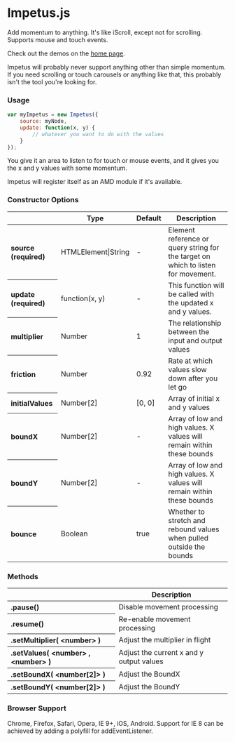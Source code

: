 Impetus.js
=========
Add momentum to anything. It's like iScroll, except not for scrolling. Supports mouse and touch events.

Check out the demos on the [home page](http://chrisbateman.github.io/impetus).

Impetus will probably never support anything other than simple momentum. If you need scrolling or touch carousels or anything like that, this probably isn't the tool you're looking for.


### Usage ###
```javascript
var myImpetus = new Impetus({
    source: myNode,
    update: function(x, y) {
        // whatever you want to do with the values
    }
});
```
You give it an area to listen to for touch or mouse events, and it gives you the x and y values with some momentum.

Impetus will register itself as an AMD module if it's available.


### Constructor Options ###
<table>
	<thead>
		<tr>
			<th></th>
			<th scope="col">Type</th>
			<th scope="col">Default</th>
			<th scope="col">Description</th>
		</tr>
	</thead>
	<tbody>
		<tr>
			<th scope="row" align="left">source (required)</th>
			<td>HTMLElement|String</td>
			<td>-</td>
			<td>Element reference or query string for the target on which to listen for movement.</td>
		</tr>
		<tr>
			<th scope="row" align="left">update (required)</th>
			<td>function(x, y)</td>
			<td>-</td>
			<td>This function will be called with the updated x and y values.</td>
		</tr>
		<tr>
			<th scope="row" align="left">multiplier</th>
			<td>Number</td>
			<td>1</td>
			<td>The relationship between the input and output values</td>
		</tr>
		<tr>
			<th scope="row" align="left">friction</th>
			<td>Number</td>
			<td>0.92</td>
			<td>Rate at which values slow down after you let go</td>
		</tr>
		<tr>
			<th scope="row" align="left">initialValues</th>
			<td>Number[2]</td>
			<td>[0, 0]</td>
			<td>Array of initial x and y values</td>
		</tr>
		<tr>
			<th scope="row" align="left">boundX</th>
			<td>Number[2]</td>
			<td>-</td>
			<td>Array of low and high values. X values will remain within these bounds</td>
		</tr>
		<tr>
			<th scope="row" align="left">boundY</th>
			<td>Number[2]</td>
			<td>-</td>
			<td>Array of low and high values. X values will remain within these bounds</td>
		</tr>
		<tr>
			<th scope="row" align="left">bounce</th>
			<td>Boolean</td>
			<td>true</td>
			<td>Whether to stretch and rebound values when pulled outside the bounds</td>
		</tr>
	</tbody>
</table>


### Methods ###
<table>
	<thead>
		<tr>
			<th></th>
			<th scope="col">Description</th>
		</tr>
	</thead>
	<tbody>
		<tr>
			<th scope="row" align="left">.pause()</th>
			<td>Disable movement processing</td>
		</tr>
		<tr>
			<th scope="row" align="left">.resume()</th>
			<td>Re-enable movement processing</td>
		</tr>
		<tr>
			<th scope="row" align="left">.setMultiplier( &lt;number&gt; )</th>
			<td>Adjust the multiplier in flight</td>
		</tr>
		<tr>
			<th scope="row" align="left">.setValues( &lt;number&gt; , &lt;number&gt; )</th>
			<td>Adjust the current x and y output values</td>
		</tr>
		<tr>
			<th scope="row" align="left">.setBoundX( &lt;number[2]&gt; )</th>
			<td>Adjust the BoundX</td>
		</tr>
		<tr>
			<th scope="row" align="left">.setBoundY( &lt;number[2]&gt; )</th>
			<td>Adjust the BoundY</td>
		</tr>
	</tbody>
</table>


### Browser Support ###
Chrome, Firefox, Safari, Opera, IE 9+, iOS, Android. Support for IE 8 can be achieved by adding a polyfill for addEventListener.

